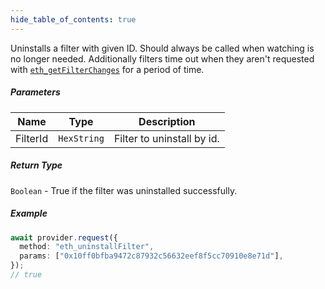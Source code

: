 ```yaml
---
hide_table_of_contents: true
---
```


<head>
  <meta
    name="description"
    content="Uninstalls a filter with given ID. Should always be called when watching is no longer needed. Additionally filters time out when they aren't requested with eth_getFilterChanges for a period of time."
  />
</head>

<intro-end />

Uninstalls a filter with given ID. Should always be called when watching is no longer needed. Additionally filters time out when they aren't requested with [`eth_getFilterChanges`](./eth_getFilterChanges.md) for a period of time.

##### Parameters

| Name     | Type        | Description                |
| -------- | ----------- | -------------------------- |
| FilterId | `HexString` | Filter to uninstall by id. |

##### Return Type

`Boolean` - True if the filter was uninstalled successfully.

##### Example

```typescript title="TypeScript"
await provider.request({
  method: "eth_uninstallFilter",
  params: ["0x10ff0bfba9472c87932c56632eef8f5cc70910e8e71d"],
});
// true
```
